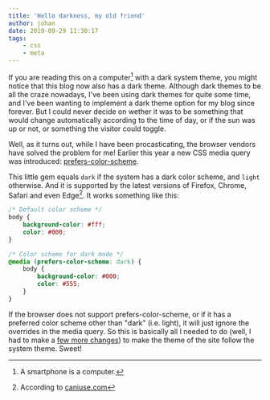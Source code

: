 ```yaml
---
title: 'Hello darkness, my old friend'
author: johan
date: 2019-09-29 11:30:17
tags:
    - css
    - meta
---
```


If you are reading this on a computer[^1] with a dark system theme, you might notice that this blog now also has a dark theme. Although dark themes to be all the craze nowadays, I've been using dark themes for quite some time, and I've been wanting to implement a dark theme option for my blog since forever. But I could never decide on wether it was to be something that would change automatically according to the time of day, or if the sun was up or not, or something the visitor could toggle.

Well, as it turns out, while I have been procasticating, the browser vendors have solved the problem for me! Earlier this year a new CSS media query was introduced: [prefers-color-scheme](https://developer.mozilla.org/en-US/docs/Web/CSS/@media/prefers-color-scheme).

This little gem equals `dark` if the system has a dark color scheme, and `light` otherwise. And it is supported by the latest versions of Firefox, Chrome, Safari and even Edge[^2]. It works something like this:

```css
/* Default color scheme */
body {
    background-color: #fff;
    color: #000;
}

/* Color scheme for dark mode */
@media (prefers-color-scheme: dark) {
    body {
        background-color: #000;
        color: #555;
    }
}

```

If the browser does not support prefers-color-scheme, or if it has a preferred color scheme other than "dark" (i.e. light), it will just ignore the overrides in the media query. So this is basically all I needed to do (well, I had to make a [few more changes](https://github.com/nahojd/supreme-invention/commit/b6cad21ee9bbf56171d895a678632616ae79c251)) to make the theme of the site follow the system theme. Sweet!

[^1]: A smartphone is a computer.
[^2]: According to [caniuse.com](https://caniuse.com/#feat=prefers-color-scheme)